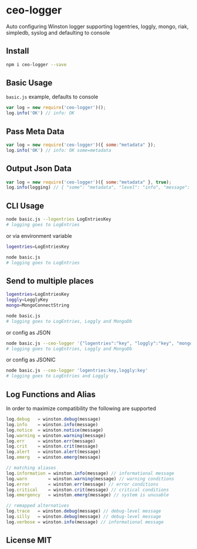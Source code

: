 # ceo-logger
Auto configuring Winston logger supporting logentries, loggly, mongo, riak, simpledb, syslog and defaulting to console

## Install

```sh
npm i ceo-logger --save
```

## Basic Usage

```basic.js``` example, defaults to console


```js
var log = new require('ceo-logger')();
log.info('OK') // info: OK
```

## Pass Meta Data

```js
var log = new require('ceo-logger')({ some:"metadata" });
log.info('OK') // info: OK some=metadata
```

## Output Json Data

```js
var log = new require('ceo-logger')({ some:"metadata" }, true);
log.info(logging) // { "some": "metadata", "level": "info", "message": "OK" }
```

## CLI Usage

```sh
node basic.js --logentries LogEntriesKey
# logging goes to LogEntries
```

or via environment variable

```sh
logentries=LogEntriesKey

node basic.js
# logging goes to LogEntries
```

## Send to multiple places

```sh
logentries=LogEntriesKey
loggly=LogglyKey
mongo=MongoConnectString

node basic.js
# logging goes to LogEntries, Loggly and MongoDb
```

or config as JSON

```sh
node basic.js --ceo-logger '{"logentries":"key", "loggly":"key", "mongo":"connectionString"}'
# logging goes to LogEntries, Loggly and MongoDb
```

or config as JSONIC

```sh
node basic.js --ceo-logger 'logentries:key,loggly:key'
# logging goes to LogEntries and Loggly
```

## Log Functions and Alias

In order to maximize compatibility the following are supported

```js
log.debug   = winston.debug(message)
log.info    = winston.info(message)
log.notice  = winston.notice(message)
log.warning = winston.warning(message)
log.err     = winston.err(message)
log.crit    = winston.crit(message)
log.alert   = winston.alert(message)
log.emerg   = winston.emerg(message)

// matching aliases
log.information = winston.info(message) // informational message
log.warn        = winston.warning(message) // warning conditions
log.error       = winston.err(message) // error conditions
log.critical    = winston.crit(message) // critical conditions
log.emergency   = winston.emerg(message) // system is unusable

// remapped alternatives
log.trace   = winston.debug(message) // debug-level message
log.silly   = winston.debug(message) // debug-level message
log.verbose = winston.info(message) // informational message
```

## License MIT
